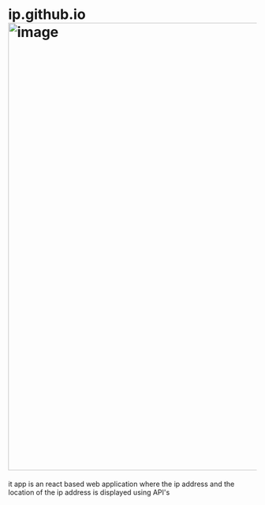 # ip.github.io<img width="909" alt="image" src="https://user-images.githubusercontent.com/103826640/187338102-86aff2cf-7b44-4dc4-8e07-00ee86a5aba5.png">
it app is an react based web application where the ip address and the location of the ip address is displayed using API's
